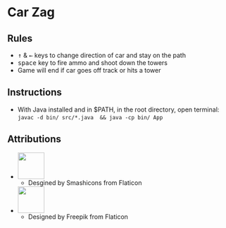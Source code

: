 # Car Zag

## Rules
- <kbd>&uarr;</kbd> & <kbd>&larr;</kbd> keys to change direction of car and stay on the path
- <kbd>space</kbd> key to fire ammo and shoot down the towers
- Game will end if car goes off track or hits a tower

## Instructions
- With Java installed and in $PATH, in the root directory, open terminal:
  ```javac -d bin/ src/*.java  && java -cp bin/ App```


## Attributions
- <a href="src/images/tankv.png"><img src="src/images/tankv.png" width="60px"></img></a>
  - Desgined by Smashicons from Flaticon
- <a href="src/images/skull.png"><img src="src/images/skull.png" width="60px"></img></a>
  - Designed by Freepik from Flaticon